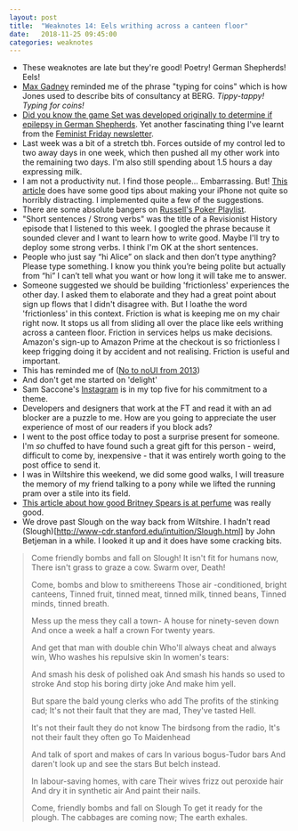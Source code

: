 ```yaml
---
layout: post
title:  "Weaknotes 14: Eels writhing across a canteen floor"
date:   2018-11-25 09:45:00
categories: weaknotes
---
```

* These weaknotes are late but they're good! Poetry! German Shepherds! Eels!
* [Max Gadney](https://aftertheflood.com/) reminded me of the phrase "typing for coins" which is how Jones used to describe bits of consultancy at BERG. _Tippy-tappy! Typing for coins!_
* [Did you know the game Set was developed originally to determine if epilepsy in German Shepherds](http://www.entertainmentvine.com/online/2017/03/interview-with-game-designer-marsha-jean-falco/). Yet another fascinating thing I've learnt from the [Feminist Friday newsletter](https://tinyletter.com/feministfriday).
* Last week was a bit of a stretch tbh. Forces outside of my control led to two away days in one week, which then pushed all my other work into the remaining two days. I'm also still spending about 1.5 hours a day expressing milk.
* I am not a productivity nut. I find those people... Embarrassing. But! [This article](https://betterhumans.coach.me/how-to-set-up-your-iphone-for-productivity-focus-and-your-own-longevity-bb27a68cc3d8?gi=88d8bb186ec0) does have some good tips about making your iPhone not quite so horribly distracting. I implemented quite a few of the suggestions.
* There are some absolute bangers on [Russell's Poker Playlist](https://open.spotify.com/user/russelldavies/playlist/6yeWyDCRLuxaAcZaXDVZI5?si=3Nn27bltTViOW0lyF_6U4Q).
* "Short sentences / Strong verbs" was the title of a Revisionist History episode that I listened to this week. I googled the phrase because it sounded clever and I want to learn how to write good.  Maybe I'll try to deploy some strong verbs. I think I'm OK at the short sentences.
* People who just say “hi Alice” on slack and then don’t type anything? Please type something. I know you think you’re being polite but actually from “hi” I can’t tell what you want or how long it will take me to answer.
* Someone suggested we should be building 'frictionless' experiences the other day. I asked them to elaborate and they had a great point about sign up flows that I didn't disagree with. But I loathe the word 'frictionless' in this context. Friction is what is keeping me on my chair right now. It stops us all from sliding all over the place like eels writhing across a canteen floor. Friction in services helps us make decisions. Amazon's sign-up to Amazon Prime at the checkout is so frictionless I keep frigging doing it by accident and not realising. Friction is useful and important.
* This has reminded me of ([No to noUI from 2013](http://www.elasticspace.com/2013/03/no-to-no-ui/comment-page-1))
* And don't get me started on 'delight'
* Sam Saccone's [Instagram](https://www.instagram.com/samccone/) is in my top five for his commitment to a theme.
* Developers and designers that work at the FT and read it with an ad blocker are a puzzle to me. How are you going to appreciate the user experience of most of our readers if you block ads?
* I went to the post office today to post a surprise present for someone. I'm _so_ chuffed to have found such a great gift for this person - weird, difficult to come by, inexpensive - that it was entirely worth going to the post office to send it.
* I was in Wiltshire this weekend, we did some good walks, I will treasure the memory of my friend talking to a pony while we lifted the running pram over a stile into its field.
* [This article about how good Britney Spears is at perfume](https://www.instyle.com/celebrity/britney-spears-perfume-billion-dollar-business) was really good.
* We drove past Slough on the way back from Wiltshire. I hadn't read (Slough)[http://www-cdr.stanford.edu/intuition/Slough.html] by John Betjeman in a while. I looked it up and it does have some cracking bits.

> Come friendly bombs and fall on Slough!
> It isn't fit for humans now,
> There isn't grass to graze a cow.
> Swarm over, Death!
>
> Come, bombs and blow to smithereens
> Those air -conditioned, bright canteens,
> Tinned fruit, tinned meat, tinned milk, tinned beans,
> Tinned minds, tinned breath.
>
> Mess up the mess they call a town-
> A house for ninety-seven down
> And once a week a half a crown
> For twenty years.
>
> And get that man with double chin
> Who'll always cheat and always win,
> Who washes his repulsive skin
> In women's tears:
>
> And smash his desk of polished oak
> And smash his hands so used to stroke
> And stop his boring dirty joke
> And make him yell.
>
> But spare the bald young clerks who add
> The profits of the stinking cad;
> It's not their fault that they are mad,
> They've tasted Hell.
>
> It's not their fault they do not know
> The birdsong from the radio,
> It's not their fault they often go
> To Maidenhead
>
> And talk of sport and makes of cars
> In various bogus-Tudor bars
> And daren't look up and see the stars
> But belch instead.
>
> In labour-saving homes, with care
> Their wives frizz out peroxide hair
> And dry it in synthetic air
> And paint their nails.
>
> Come, friendly bombs and fall on Slough
> To get it ready for the plough.
> The cabbages are coming now;
> The earth exhales.
